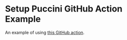 Setup Puccini GitHub Action Example
===================================

An example of using [this GitHub action](https://github.com/marketplace/actions/setup-puccini-tosca).
